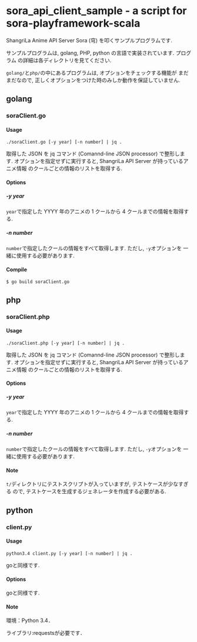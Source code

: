 sora_api_client_sample - a script for sora-playframework-scala
===============================================================

ShangriLa Anime API Server Sora (穹) を叩くサンプルプログラムです.

サンプルプログラムは, golang, PHP, python の言語で実装されています. プログラム
の詳細は各ディレクトリを見てください.

`golang/`と`php/`の中にあるプログラムは, オプションをチェックする機能が
まだまだなので, 正しくオプションをつけた時のみしか動作を保証していません.

golang
-------

### soraClient.go

#### Usage

```
./soraClient.go [-y year] [-n number] | jq .
```

取得した JSON を jq コマンド (Comannd-line JSON processor) で整形します.
オプションを指定せずに実行すると, ShangriLa API Server が持っているアニメ情報
のクールごとの情報のリストを取得する.

#### Options

##### -y year

`year`で指定した YYYY 年のアニメの 1 クールから 4 クールまでの情報を取得する.

##### -n number

`number`で指定したクールの情報をすべて取得します. ただし, `-y`オプションを
一緒に使用する必要があります.

#### Compile

```
$ go build soraClient.go
```

php
------

### soraClient.php

#### Usage

```
./soraClient.php [-y year] [-n number] | jq .
```

取得した JSON を jq コマンド (Comannd-line JSON processor) で整形します.
オプションを指定せずに実行すると, ShangriLa API Server が持っているアニメ情報
のクールごとの情報のリストを取得する.

#### Options

##### -y year

`year`で指定した YYYY 年のアニメの 1 クールから 4 クールまでの情報を取得する.

##### -n number

`number`で指定したクールの情報をすべて取得します. ただし, `-y`オプションを
一緒に使用する必要があります.

#### Note

`t/`ディレクトリにテストスクリプトが入っていますが, テストケースが少なすぎる
ので, テストケースを生成するジェネレータを作成する必要がある.



python
-------

### client.py

#### Usage

```
python3.4 client.py [-y year] [-n number] | jq .
```

goと同様です.

#### Options

goと同様です.

#### Note

環境：Python 3.4．

ライブラリ:requestsが必要です．


